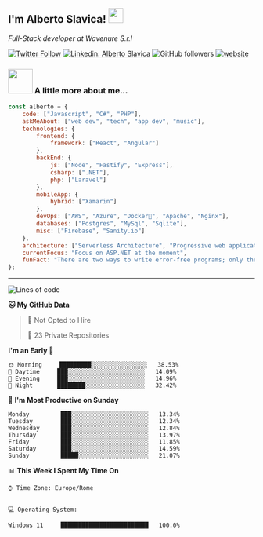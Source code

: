 <h2>I'm Alberto Slavica! <img src="https://emojis.slackmojis.com/emojis/images/1531849430/4246/blob-sunglasses.gif?1531849430" width="30"/> </h2>
<p><em>Full-Stack developer at Wavenure S.r.l
</em></p>

[![Twitter Follow](https://img.shields.io/twitter/follow/shakledev?label=Follow)](https://twitter.com/intent/follow?screen_name=shakledev)
[![Linkedin: Alberto Slavica](https://img.shields.io/badge/-Linkedin-blue?style=flat-square&logo=Linkedin&logoColor=white&link=https://www.linkedin.com/in/albertoslavica/)](https://www.linkedin.com/in/albertoslavica/)
![GitHub followers](https://img.shields.io/github/followers/albertoslavicadev?label=Follow&style=social)
[![website](https://img.shields.io/badge/Website-46a2f1.svg?&style=flat-square&logo=Google-Chrome&logoColor=white&link=https://albertoslavica.dev/)](https://albertoslavica.dev/)


### <img src="https://media.giphy.com/media/VgCDAzcKvsR6OM0uWg/giphy.gif" width="50"> A little more about me...  

```javascript
const alberto = {
    code: ["Javascript", "C#", "PHP"],
    askMeAbout: ["web dev", "tech", "app dev", "music"],
    technologies: {
        frontend: {
            framework: ["React", "Angular"]
        },
        backEnd: {
            js: ["Node", "Fastify", "Express"],
            csharp: [".NET"],
            php: ["Laravel"]
        },
        mobileApp: {
            hybrid: ["Xamarin"]
        },
        devOps: ["AWS", "Azure", "Docker🐳", "Apache", "Nginx"],
        databases: ["Postgres", "MySql", "Sqlite"],
        misc: ["Firebase", "Sanity.io"]
    },
    architecture: ["Serverless Architecture", "Progressive web applications", "Single page applications"],
    currentFocus: "Focus on ASP.NET at the moment",
    funFact: "There are two ways to write error-free programs; only the third one works"
};
```


---
<!--START_SECTION:waka-->

![Lines of code](https://img.shields.io/badge/From%20Hello%20World%20I%27ve%20Written-10%20Thousands%20lines%20of%20code-blue)

**🐱 My GitHub Data** 

> 🚫 Not Opted to Hire
 > 
> 🔑 23 Private Repositories  
 > 
**I'm an Early 🐤** 

```text
🌞 Morning     █████████░░░░░░░░░░░░░░░░   38.53% 
🌆 Daytime     ███░░░░░░░░░░░░░░░░░░░░░░   14.09% 
🌃 Evening     ███░░░░░░░░░░░░░░░░░░░░░░   14.96%
🌙 Night       ████████░░░░░░░░░░░░░░░░░   32.42% 
```
📅 **I'm Most Productive on Sunday** 

```text
Monday         ███░░░░░░░░░░░░░░░░░░░░░░   13.34% 
Tuesday        ███░░░░░░░░░░░░░░░░░░░░░░   12.34% 
Wednesday      ███░░░░░░░░░░░░░░░░░░░░░░   12.84% 
Thursday       ███░░░░░░░░░░░░░░░░░░░░░░   13.97% 
Friday         ███░░░░░░░░░░░░░░░░░░░░░░   11.85% 
Saturday       ███░░░░░░░░░░░░░░░░░░░░░░   14.59% 
Sunday         █████░░░░░░░░░░░░░░░░░░░░   21.07%
```


📊 **This Week I Spent My Time On** 

```text
⌚︎ Time Zone: Europe/Rome


💻 Operating System: 

Windows 11     █████████████████████████   100.0%
```
